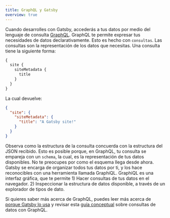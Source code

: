 ```yaml
---
title: GraphQL y Gatsby
overview: true
---
```


Cuando desarrolles con Gatsby, accederás a tus datos por medio del lenguaje de consulta [GraphQL](https://graphql.org/). GraphQL te permite expresar tus necesidades de datos declarativamente. Esto es hecho con `consultas`. Las consultas son la representación de los datos que necesitas. Una consulta tiene la siguiente forma:

```graphql
{
  site {
    siteMetadata {
      title
    }
  }
}
```

La cual devuelve:

```json
{
  "site": {
    "siteMetadata": {
      "title": "A Gatsby site!"
    }
  }
}
```

Observa como la estructura de la consulta concuerda con la estructura del JSON recibido. Esto es posible porque, en GraphQL, tu consulta se empareja con un `schema`, la cual, es la representación de tus datos disponibles. No te preocupes por como el esquema llega desde ahora. Gatsby se encarga de organizar todos tus datos por ti, y los hace reconocibles con una herramienta llamada GraphiQL. GraphiQL es una interfaz gráfica, que te permite 1) Hacer consultas de tus datos en el navegador. 2) Inspeccionar la estructura de datos disponible, a través de un explorador de tipos de dato.

Si quieres saber más acerca de GraphQL, puedes leer más acerca de [porque Gatsby lo usa](/docs/why-gatsby-uses-graphql/) y revisar esta [guía conceptual](/docs/graphql-concepts/) sobre consultas de datos con GraphQL.

<GuideList slug={props.slug} />
